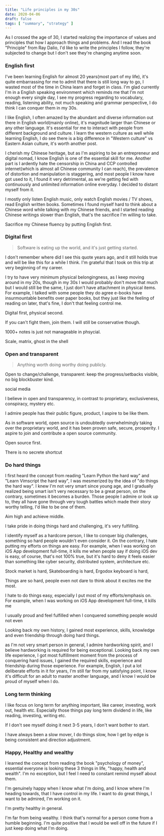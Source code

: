 ```yaml
---
title: "Life principles in my 30s"
date: 2020-04-06
draft: false
tags: [ "summary", "strategy" ]
---
```


As I crossed the age of 30, I started realizing the importance of values and principles that how I approach things and problems. And I read the book "Principle" from Ray Dalio, I'd like to write the principles I follow, they're subjected to change but I don't see they're changing anytime soon.  


### English first  

I've been learning English for almost 20 years(most part of my life), it's quite embarrassing for me to admit that there is still long way to go, I wasted most of the time in China learn and forget in class. I'm glad currently I'm in a English speaking environment which reminds me that I'm not enough every single day, I see my progress regarding to vocabulary, reading, listening ability, not much speaking and grammar perspective, I do think I can conquer them in my 30s.     

I like English, I often amazed by the abundant and diverse information out there in English world(mainly online), it's magnitude larger than Chinese or any other language. It's essential for me to interact with people from different background and culture. I learn the western culture as well while learning English, I do see there is a big difference in "Western culture" vs Eastern Asian culture, it's worth another post.   

I cherish my Chinese heritage, but as I'm aspiring to be an entrepreneur and digital nomad, I know English is one of the essential skill for me. Another part is I ardently hate the censorship in China and CCP controlled internet(which is almost all Chinese community I can reach), the prevalence of distortion and manipulation is staggering, and most people I know have got used to it, I found it very detrimental, as we're getting fed with continuously and unlimited information online everyday. I decided to distant myself from it.    

I mostly only listen English music, only watch English movies / TV shows, read English written books. Sometimes I found myself hard to think about a Chinese word while talking with my Chinese friends, and I started reading Chinese writings slower than English, that's the sacrifice I'm willing to take. 

Sacrifice my Chinese fluency by putting English first. 


<!-- Last  3-5 years, I spent most of my time accumulating my vocabulary, I knew that I made enough progress when I asked few native speakers that they didn't know some of those words. I use this [repo](https://github.com/xieweiAlex/English_Learning) to visualize my progress, and I loosely use [spaced repetition](xxx) for memorizing. Next foreseeable years I need to work on speaking, listening and writing skills. --> 

### Digital first 

> Software is eating up the world, and it's just getting started. 

I don't remember where did I see this quote years ago, and it still holds true and will be like this for a while I think. I'm grateful that I took on this trip at very beginning of my career.  

I try to have very minimum physical belongingness, as I keep moving around in my 20s, though in my 30s I would probably don't move that much but I would still be the same, I just don't have attachment in physical items. For example, I talked with some people they do agree e-books have insurmountable benefits over paper books, but they just like the feeling of reading on later, that's fine, I don't that feeling control me.   

Digital first, physical second. 

If you can't fight them, join them. I will still be conservative though. 

1000+ notes is just not manageable in phsycial. 

Scale, matrix, ghost in the shell 

### Open and transparent

> Anything worth doing worthy doing publicly.  

Open to change/challenge, 
transparent: keep the progress/setbacks visible, no big blockbuster kind. 

social media

I believe in open and transparency, in contrast to proprietary, exclusiveness, conspiracy, mystery etc.   

I admire people has their public figure, product, I aspire to be like them.  

As in software world, open source is undoubtedly overwhelmingly taking over the proprietary world, and it has been proven safe, secure, prosperity. I aspire to join and contribute a open source community.   

Open source first.  

There is no secrete shortcut   



### Do hard things 

I first heard the concept from reading "Learn Python the hard way" and "Learn Vimscript the hard way", I was mesmerized by the idea of "do things the hard way". I knew I'm not very smart since young age, and I gradually realized being smart isn't very necessary to be a great person, on the contrary, sometimes it becomes a burden. Those people I admire or look up to, they all have gone through very tough battles which made their story worthy telling, I'd like to be one of them. 

Aim high and achieve middle.  

I take pride in doing things hard and challenging, it's very fulfilling. 

I identify myself as a hardcore person, I like to conquer big challenges, something so hard people wouldn't even consider it. On the contrary, I hate putting my efforts on things are easy. For example, when I was working on iOS App development full-time, it kills me when people say if doing iOS dev is easy, of course, that's not 100% true, but it's hard to deny it feels easier than something like cyber security, distributed system, architecture etc.  

Stock market is hard, 
Skateboarding is hard, 
Ergodox keyboard is hard, 

Things are so hard, people even not dare to think about it excites me the most.  



I hate to do things easy, especially I put most of my efforts/emphasis on. For example, when I was working on iOS App development full-time, it kills me   

I usually proud and feel fulfilled when I conquered something people would not even  


Looking back my own history, I gained most experience, skills, knowledge and even friendship through doing hard things.  

as I'm not very smart person in general, I admire hardworking spirit, and I believe hardworking is required for being exceptional. Looking back my own life experience, I got most fulfillment moment from the process of conquering hard issues, I gained the required skills, experience and friendship during those experience. For example, English, I put a lot deliberate efforts in it for years, I'm still far from my satisfying point, I know it's difficult for an adult to master another language, and I know I would be proud of myself when I do. 


### Long term thinking 

I like focus on long term for anything important, like career, investing, work out, health etc. Especially those things pay long term dividend in life, like reading, investing, writing etc. 

If I don't see myself doing it next 3-5 years, I don't want bother to start. 

I have always been a slow mover, I do things slow, how I get by edge is being consistent and direction adjustment. 


### Happy, Healthy and wealthy 

I learned the concept from reading the book "psychology of money", essential everyone is looking these 3 things in life, "happy, health and wealth". I'm no exception, but I feel I need to constant remind myself about them.  

I'm genuinely happy when I know what I'm doing, and I know where I'm heading towards, that I have control in my life. I want to do great things, I want to be admired, I'm working on it.   

I'm pretty healthy in general. 

I'm far from being wealthy. I think that's normal for a person come from a humble beginning. I'm quite positive that I would be well off in the future if I just keep doing what I'm doing. 


<!-- Having a happy balanced lifestyle is crucial in the long run. I'm a naturally happy person, I'm living in life works for me. The key to my happiness is I always analysis, I heard that there is an old saying "suffering is the gap between current situation and expectations", I'm total with it. Striving to improve my current status, recognizing, raising, or lowering my expectations, I adjust them in a relatively agile way by self-reflection on a daily basis. -->   

<!-- I'm genuinely happy when things make sense for me, even when they don't side with me. Society has been generous to rational people like me, I'm very grateful about that, not everybody has the natural habit or pure luck that I do, I recognize it, to be nice to people I don't really agree as a gratitude to the society is the way I'm practicing. 😇 -->




